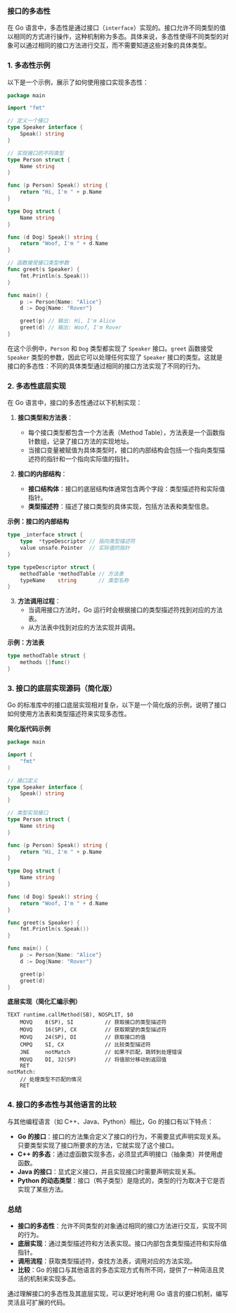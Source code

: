 ### 接口的多态性

在 Go 语言中，多态性是通过接口（`interface`）实现的。接口允许不同类型的值以相同的方式进行操作，这种机制称为多态。具体来说，多态性使得不同类型的对象可以通过相同的接口方法进行交互，而不需要知道这些对象的具体类型。

### 1. 多态性示例

以下是一个示例，展示了如何使用接口实现多态性：

```go
package main

import "fmt"

// 定义一个接口
type Speaker interface {
    Speak() string
}

// 实现接口的不同类型
type Person struct {
    Name string
}

func (p Person) Speak() string {
    return "Hi, I'm " + p.Name
}

type Dog struct {
    Name string
}

func (d Dog) Speak() string {
    return "Woof, I'm " + d.Name
}

// 函数接受接口类型参数
func greet(s Speaker) {
    fmt.Println(s.Speak())
}

func main() {
    p := Person{Name: "Alice"}
    d := Dog{Name: "Rover"}

    greet(p) // 输出: Hi, I'm Alice
    greet(d) // 输出: Woof, I'm Rover
}
```

在这个示例中，`Person` 和 `Dog` 类型都实现了 `Speaker` 接口。`greet` 函数接受 `Speaker` 类型的参数，因此它可以处理任何实现了 `Speaker` 接口的类型。这就是接口的多态性：不同的具体类型通过相同的接口方法实现了不同的行为。

### 2. 多态性底层实现

在 Go 语言中，接口的多态性通过以下机制实现：

1. **接口类型和方法表**：
   - 每个接口类型都包含一个方法表（Method Table），方法表是一个函数指针数组，记录了接口方法的实现地址。
   - 当接口变量被赋值为具体类型时，接口的内部结构会包括一个指向类型描述符的指针和一个指向实际值的指针。

2. **接口的内部结构**：
   - **接口结构体**：接口的底层结构体通常包含两个字段：类型描述符和实际值指针。
   - **类型描述符**：描述了接口类型的具体实现，包括方法表和类型信息。

**示例：接口的内部结构**

```go
type _interface struct {
    type  *typeDescriptor // 指向类型描述符
    value unsafe.Pointer  // 实际值的指针
}

type typeDescriptor struct {
    methodTable *methodTable // 方法表
    typeName    string       // 类型名称
}
```

3. **方法调用过程**：
   - 当调用接口方法时，Go 运行时会根据接口的类型描述符找到对应的方法表。
   - 从方法表中找到对应的方法实现并调用。

**示例：方法表**

```go
type methodTable struct {
    methods []func()
}
```

### 3. 接口的底层实现源码（简化版）

Go 的标准库中的接口底层实现相对复杂，以下是一个简化版的示例，说明了接口如何使用方法表和类型描述符来实现多态性。

**简化版代码示例**

```go
package main

import (
    "fmt"
)

// 接口定义
type Speaker interface {
    Speak() string
}

// 类型实现接口
type Person struct {
    Name string
}

func (p Person) Speak() string {
    return "Hi, I'm " + p.Name
}

type Dog struct {
    Name string
}

func (d Dog) Speak() string {
    return "Woof, I'm " + d.Name
}

func greet(s Speaker) {
    fmt.Println(s.Speak())
}

func main() {
    p := Person{Name: "Alice"}
    d := Dog{Name: "Rover"}

    greet(p)
    greet(d)
}
```

**底层实现（简化汇编示例）**

```assembly
TEXT runtime.callMethod(SB), NOSPLIT, $0
    MOVQ    8(SP), SI          // 获取接口的类型描述符
    MOVQ    16(SP), CX         // 获取期望的类型描述符
    MOVQ    24(SP), DI         // 获取接口的值
    CMPQ    SI, CX             // 比较类型描述符
    JNE     notMatch           // 如果不匹配，跳转到处理错误
    MOVQ    DI, 32(SP)         // 将值部分移动到返回值
    RET
notMatch:
    // 处理类型不匹配的情况
    RET
```

### 4. 接口的多态性与其他语言的比较

与其他编程语言（如 C++、Java、Python）相比，Go 的接口有以下特点：

- **Go 的接口**：接口的方法集合定义了接口的行为，不需要显式声明实现关系。只要类型实现了接口所要求的方法，它就实现了这个接口。
- **C++ 的多态**：通过虚函数实现多态，必须显式声明接口（抽象类）并使用虚函数。
- **Java 的接口**：显式定义接口，并且实现接口时需要声明实现关系。
- **Python 的动态类型**：接口（鸭子类型）是隐式的，类型的行为取决于它是否实现了某些方法。

### 总结

- **接口的多态性**：允许不同类型的对象通过相同的接口方法进行交互，实现不同的行为。
- **底层实现**：通过类型描述符和方法表实现。接口内部包含类型描述符和实际值指针。
- **调用流程**：获取类型描述符，查找方法表，调用对应的方法实现。
- **比较**：Go 的接口与其他语言的多态实现方式有所不同，提供了一种简洁且灵活的机制来实现多态。

通过理解接口的多态性及其底层实现，可以更好地利用 Go 语言的接口机制，编写灵活且可扩展的代码。